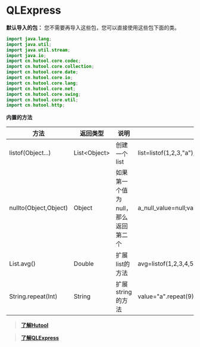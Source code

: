 # QLExpress

**默认导入的包：** 您不需要再导入这些包，您可以直接使用这些包下面的类。

```java
import java.lang;
import java.util;
import java.util.stream;
import java.io;
import cn.hutool.core.codec;
import cn.hutool.core.collection;
import cn.hutool.core.date;
import cn.hutool.core.io;
import cn.hutool.core.lang;
import cn.hutool.core.net;
import cn.hutool.core.swing;
import cn.hutool.core.util;
import cn.hutool.http;
```

**内置的方法**

| 方法                    | 返回类型           | 说明                  | 示例                                                       |
|-----------------------|----------------|---------------------|----------------------------------------------------------|
| listof(Object...)     | List\<Object\> | 创建一个list            | list=listof(1,2,3,"a");                                  |
| nullto(Object,Object) | Object         | 如果第一个值为null，那么返回第二个 | a_null_value=null;value=nullto(a_null_value,"not_null"); |
| List.avg()            | Double         | 扩展list的方法           | avg=listof(1,2,3,4,5).avg();                             |
| String.repeat(Int)    | String         | 扩展string的方法         | value="a".repeat(9);                                     |

> [**了解Hutool**](https://hutool.cn)

> [**了解QLExpress**](https://github.com/alibaba/QLExpress)
